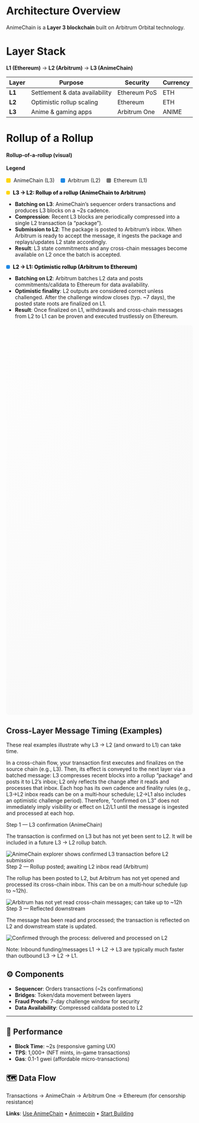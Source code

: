 # Architecture Overview

AnimeChain is a **Layer 3 blockchain** built on Arbitrum Orbital technology.

# Layer Stack

**L1 (Ethereum)** → **L2 (Arbitrum)** → **L3 (AnimeChain)**

| Layer | Purpose | Security | Currency |
|-------|---------|----------|----------|
| **L1** | Settlement & data availability | Ethereum PoS | ETH |
| **L2** | Optimistic rollup scaling | Ethereum | ETH |
| **L3** | Anime & gaming apps | Arbitrum One | ANIME |

# Rollup of a Rollup

#### Rollup-of-a-rollup (visual)

<div style="margin: .5rem 0 1rem 0; font-weight: 700;">Legend</div>
<div style="display:flex; gap:1rem; align-items:center; margin-bottom: .75rem;">
  <span style="display:inline-flex; align-items:center; gap:.5rem;">
    <span style="display:inline-block; width:12px; height:12px; border-radius:3px; background: rgba(255,214,10,1);"></span>
    <span>AnimeChain (L3)</span>
  </span>
  <span style="display:inline-flex; align-items:center; gap:.5rem;">
    <span style="display:inline-block; width:12px; height:12px; border-radius:3px; background: rgba(30,136,229,1);"></span>
    <span>Arbitrum (L2)</span>
  </span>
  <span style="display:inline-flex; align-items:center; gap:.5rem;">
    <span style="display:inline-block; width:12px; height:12px; border-radius:3px; background: rgba(120,120,120,1);"></span>
    <span>Ethereum (L1)</span>
  </span>
  
</div>

<div style="margin: 1rem 0 .25rem 0; font-weight: 800; display:flex; align-items:center; gap:.5rem;">
  <span style="display:inline-block; width:10px; height:10px; border-radius:3px; background: rgba(255,214,10,1);"></span>
  <span>L3 → L2: Rollup of a rollup (AnimeChain to Arbitrum)</span>
</div>

- **Batching on L3**: AnimeChain’s sequencer orders transactions and produces L3 blocks on a ~2s cadence.
- **Compression**: Recent L3 blocks are periodically compressed into a single L2 transaction (a “package”).
- **Submission to L2**: The package is posted to Arbitrum’s inbox. When Arbitrum is ready to accept the message, it ingests the package and replays/updates L2 state accordingly.
- **Result**: L3 state commitments and any cross-chain messages become available on L2 once the batch is accepted.

<div style="margin: 1rem 0 .25rem 0; font-weight: 800; display:flex; align-items:center; gap:.5rem;">
  <span style="display:inline-block; width:10px; height:10px; border-radius:3px; background: rgba(30,136,229,1);"></span>
  <span>L2 → L1: Optimistic rollup (Arbitrum to Ethereum)</span>
</div>

- **Batching on L2**: Arbitrum batches L2 data and posts commitments/calldata to Ethereum for data availability.
- **Optimistic finality**: L2 outputs are considered correct unless challenged. After the challenge window closes (typ. ~7 days), the posted state roots are finalized on L1.
- **Result**: Once finalized on L1, withdrawals and cross-chain messages from L2 to L1 can be proven and executed trustlessly on Ethereum.

<div class="rollup-canvas-wrap" style="margin: 1rem 0;">
  <canvas id="chainCanvas" width="1000" height="1050" aria-label="Chains visualization" style="max-width:100%; width:100%; height:1050px; display:block; border-radius:8px; background: radial-gradient(ellipse at top left, rgba(255,255,255,0.06), rgba(0,0,0,0.02));"></canvas>
</div>

## Cross-Layer Message Timing (Examples)

These real examples illustrate why L3 → L2 (and onward to L1) can take time.

In a cross-chain flow, your transaction first executes and finalizes on the source chain (e.g., L3). Then, its effect is conveyed to the next layer via a batched message: L3 compresses recent blocks into a rollup “package” and posts it to L2’s inbox; L2 only reflects the change after it reads and processes that inbox. Each hop has its own cadence and finality rules (e.g., L3→L2 inbox reads can be on a multi‑hour schedule; L2→L1 also includes an optimistic challenge period). Therefore, “confirmed on L3” does not immediately imply visibility or effect on L2/L1 until the message is ingested and processed at each hop.

<div class="step-cards">
  <div class="step-card step-l3">
    <div class="step-header"><span class="step-dot"></span><span>Step 1 — L3 confirmation (AnimeChain)</span></div>
    <p>The transaction is confirmed on L3 but has not yet been sent to L2. It will be included in a future L3 → L2 rollup batch.</p>
    <img alt="AnimeChain explorer shows confirmed L3 transaction before L2 submission" src="/assets/images/txnWaitForRollup.png" />
  </div>
  <div class="step-card step-l2">
    <div class="step-header"><span class="step-dot"></span><span>Step 2 — Rollup posted; awaiting L2 inbox read (Arbitrum)</span></div>
    <p>The rollup has been posted to L2, but Arbitrum has not yet opened and processed its cross-chain inbox. This can be on a multi‑hour schedule (up to ~12h).</p>
    <img alt="Arbitrum has not yet read cross-chain messages; can take up to ~12h" src="/assets/images/txnWaitForRollup2.png" />
  </div>
  <div class="step-card step-final">
    <div class="step-header"><span class="step-dot"></span><span>Step 3 — Reflected downstream</span></div>
    <p>The message has been read and processed; the transaction is reflected on L2 and downstream state is updated.</p>
    <img alt="Confirmed through the process: delivered and processed on L2" src="/assets/images/txnWaitForRollup3.png" />
  </div>
</div>

Note: Inbound funding/messages L1 → L2 → L3 are typically much faster than outbound L3 → L2 → L1.

<script>
(function(){
  const canvas = document.getElementById('chainCanvas');
  if(!canvas) return;
  const ctx = canvas.getContext('2d');
  let cssW = canvas.clientWidth, cssH = canvas.clientHeight, dpr = window.devicePixelRatio || 1;
  function resize(){ cssW = canvas.clientWidth; cssH = canvas.clientHeight; dpr = window.devicePixelRatio||1; canvas.width = Math.floor(cssW*dpr); canvas.height = Math.floor(cssH*dpr); ctx.setTransform(dpr,0,0,dpr,0,0); }
  resize();
  window.addEventListener('resize', resize);

  function loadImg(src){ const img=new Image(); let ok=false; img.onload=()=>ok=true; img.src=src; return {img,isLoaded:()=>ok}; }
  const logos = {
    l3: loadImg('/assets/images/animecoin.webp'),
    l2: loadImg('/assets/images/arbitrum.webp'),
    l1: loadImg('/assets/images/eth.webp')
  };

  function layout(){
    const width = cssW, height = cssH; const third = height/3;
    return {
      width, height, third,
      l3: { y0: 0, y1: third, cy: third*0.5 },
      l2: { y0: third, y1: third*2, cy: third*1.5 },
      l1: { y0: third*2, y1: height, cy: third*2.5 }
    };
  }

  // Per-lane horizontal shift settings
  // Options: 'left' (-100px), 'none' (0px), 'right' (+100px)
  const LANE_SHIFT = { l3: 'none', l2: 'left', l1: 'right' };
  const SHIFT_PX = { left: -75, none: 0, right: 75 };
  function laneOffsetPx(layer){ return SHIFT_PX[LANE_SHIFT[layer]] || 0; }

  // Header styling and metrics
  const HEADER_ICON = 32;
  const HEADER_FONT_SIZE = 20;
  const HEADER_PAD_X = 12;
  const HEADER_PAD_Y = 10;
  const HEADER_GAP = 10;
  const HEADER_BOX_HEIGHT = HEADER_ICON + HEADER_PAD_Y * 1.5; // approximate box height used for vertical offset

  function drawHeader(cx, y, label, logo, bg){
    const icon=HEADER_ICON, gap=HEADER_GAP, padX=HEADER_PAD_X, padY=HEADER_PAD_Y; ctx.save();
    ctx.font=`bold ${HEADER_FONT_SIZE}px ui-sans-serif, system-ui, -apple-system, Segoe UI, Roboto, Helvetica, Arial`;
    const tw=ctx.measureText(label).width; const w=icon+gap+tw+padX*2; const x=cx-w/2; const h=icon+padY*1.5; const r=12; const yTop=y - icon + 8 - padY/2;
    ctx.fillStyle=bg; ctx.beginPath(); ctx.moveTo(x+r,yTop); ctx.lineTo(x+w-r,yTop); ctx.quadraticCurveTo(x+w,yTop,x+w,yTop+r); ctx.lineTo(x+w,yTop+h-r); ctx.quadraticCurveTo(x+w,yTop+h,x+w-r,yTop+h); ctx.lineTo(x+r,yTop+h); ctx.quadraticCurveTo(x,yTop+h,x,yTop+h-r); ctx.lineTo(x,yTop+r); ctx.quadraticCurveTo(x,yTop,x+r,yTop); ctx.closePath(); ctx.fill();
    if(logo && logo.isLoaded()) ctx.drawImage(logo.img, x+padX, y-icon+12, icon, icon); else { ctx.fillStyle='rgba(0,0,0,0.35)'; ctx.beginPath(); ctx.arc(x+padX+icon/2,y-icon/2+12,icon/2,0,Math.PI*2); ctx.fill(); }
    ctx.fillStyle='#111'; ctx.textBaseline='alphabetic'; ctx.fillText(label, x+padX+icon+gap, y+6); ctx.restore();
  }

  function drawBackgrounds(){ const L=layout(); ctx.save();
    ctx.fillStyle='rgba(255,214,10,0.12)'; ctx.fillRect(0,L.l3.y0,L.width,L.l3.y1-L.l3.y0);
    ctx.fillStyle='rgba(78,205,196,0.12)'; ctx.fillRect(0,L.l2.y0,L.width,L.l2.y1-L.l2.y0);
    ctx.fillStyle='rgba(69,183,209,0.12)'; ctx.fillRect(0,L.l1.y0,L.width,L.l1.y1-L.l1.y0);
    ctx.restore();
    const titleX = L.width * 0.25;
    drawHeader(titleX, L.l3.y0 + 18 + HEADER_BOX_HEIGHT, 'AnimeChain (L3)', logos.l3, 'rgba(255,247,200,0.96)');
    drawHeader(titleX, L.l2.y0 + 18 + HEADER_BOX_HEIGHT, 'Arbitrum (L2)', logos.l2, 'rgba(224,255,250,0.96)');
    drawHeader(titleX, L.l1.y0 + 18 + HEADER_BOX_HEIGHT, 'Ethereum (L1)', logos.l1, 'rgba(224,243,255,0.96)');
  }

  function drawRoundedRect(x,y,w,h,r){ const rr=Math.min(r,w*0.5,h*0.5); ctx.beginPath(); ctx.moveTo(x+rr,y); ctx.lineTo(x+w-rr,y); ctx.quadraticCurveTo(x+w,y,x+w,y+rr); ctx.lineTo(x+w,y+h-rr); ctx.quadraticCurveTo(x+w,y+h,x+w-rr,y+h); ctx.lineTo(x+rr,y+h); ctx.quadraticCurveTo(x,y+h,x,y+h-rr); ctx.lineTo(x,y+rr); ctx.quadraticCurveTo(x,y,x+rr,y); ctx.closePath(); }

  function drawProjectedCube2D(cx, cy, size, faceFillColor = 'rgba(255,214,10,1)'){
    const s = size * (2/3);
    const half = s/2; const off = s/4;
    const fx0 = cx - half, fy0 = cy - half, fx1 = cx + half, fy1 = cy + half; // front square (on top)
    const bx0 = fx0 - off, by0 = fy0 - off, bx1 = fx1 - off, by1 = fy1 - off; // back square
    ctx.save();
    ctx.lineWidth = 1.6;
    // back square (opaque) – fill, then stroke edges individually
    ctx.fillStyle = faceFillColor;
    ctx.beginPath(); ctx.rect(bx0, by0, bx1 - bx0, by1 - by0); ctx.fill();
    // top edge (black)
    ctx.strokeStyle = '#111';
    ctx.beginPath(); ctx.moveTo(bx0, by0); ctx.lineTo(bx1, by0); ctx.stroke();
    // left edge (black)
    ctx.beginPath(); ctx.moveTo(bx0, by0); ctx.lineTo(bx0, by1); ctx.stroke();
    // bottom edge (black)
    ctx.beginPath(); ctx.moveTo(bx0, by1); ctx.lineTo(bx1, by1); ctx.stroke();
    // right edge (yellow to hide)
    ctx.strokeStyle = faceFillColor;
    ctx.beginPath(); ctx.moveTo(bx1, by0); ctx.lineTo(bx1, by1); ctx.stroke();
    // side faces (parallelograms) fully filled
    ctx.fillStyle = faceFillColor; ctx.strokeStyle = '#111';
    // top face between back top edge and front top edge
    ctx.beginPath();
    ctx.moveTo(bx0, by0); ctx.lineTo(bx1, by0); ctx.lineTo(fx1, fy0); ctx.lineTo(fx0, fy0); ctx.closePath();
    ctx.fill(); ctx.stroke();
    // right face
    ctx.beginPath();
    ctx.moveTo(bx1, by0); ctx.lineTo(bx1, by1); ctx.lineTo(fx1, fy1); ctx.lineTo(fx1, fy0); ctx.closePath();
    ctx.fill(); ctx.stroke();
    // bottom face
    ctx.beginPath();
    ctx.moveTo(bx0, by1); ctx.lineTo(bx1, by1); ctx.lineTo(fx1, fy1); ctx.lineTo(fx0, fy1); ctx.closePath();
    ctx.fill(); ctx.stroke();
    // left face
    ctx.beginPath();
    ctx.moveTo(bx0, by0); ctx.lineTo(bx0, by1); ctx.lineTo(fx0, fy1); ctx.lineTo(fx0, fy0); ctx.closePath();
    ctx.fill(); ctx.stroke();
    // front square (opaque, on top)
    ctx.fillStyle = faceFillColor;
    ctx.beginPath(); ctx.rect(fx0, fy0, fx1 - fx0, fy1 - fy0); ctx.fill(); ctx.stroke();
    ctx.restore();
  }

  // Lane colors
  const COLOR_L3 = 'rgba(255,214,10,1)';
  const COLOR_L2 = 'rgba(30,136,229,1)';
  const COLOR_L1 = 'rgba(120,120,120,1)';
  const TX_FILL_L3 = 'rgba(255,214,10,0.18)';
  const TX_FILL_L2 = 'rgba(30,136,229,0.18)';
  const TX_FILL_L1 = 'rgba(120,120,120,0.18)';
  // Distinct color for rollup egress/reinsertion to visually link them across lanes
  const ROLLUP_TX_FILL = 'rgba(255,140,0,0.4)';
  const LABEL_HOLD_MS = Math.floor(700 * 2.5); // 2.5x longer than highlight duration before fading
  const LABEL_FADE_MS = 600;
  const activeLabels = [];
  const pendingRollupToL2 = [];

  const txs=[]; let nextSpawn = performance.now();
  const txsL1=[]; let nextSpawnL1 = performance.now();
  const txsL2=[]; let nextSpawnL2 = performance.now();
  function randSpawn(){ return 200 + Math.random()*1600; }
  // Mining controller to synchronize pauses and block movement
  const miningCtrl = { state:'idle', inputActive:false, pauseStart:0, stackMoveStart:0, stackDelta:0 };
  const miningCtrl1 = { state:'idle', inputActive:false, pauseStart:0, stackMoveStart:0, stackDelta:0 };
  const miningCtrl2 = { state:'idle', inputActive:false, pauseStart:0, stackMoveStart:0, stackDelta:0 };

  // Cube move animation state
  const cubeMoveDuration = 900; // ms
  const cubeFadeDuration = 700; // ms
  // Per-lane move durations: L3 faster (3x), L1 slower (2x)
  const cubeMoveDurationL3 = Math.max(100, Math.floor(cubeMoveDuration / 3));
  const cubeMoveDurationL2 = cubeMoveDuration;
  const cubeMoveDurationL1 = cubeMoveDuration * 2;
  const cubeAnim = { active: false, start: 0, fadeStart: 0, recorded:false };
  const cubeAnim1 = { active: false, start: 0, fadeStart: 0, recorded:false };
  const cubeAnim2 = { active: false, start: 0, fadeStart: 0, recorded:false };
  let movedCubes = []; // persisted moved cubes {cx, cy, s, moves}
  let movedCubes1 = [];
  let movedCubes2 = [];
  let cyclesCount = 0;
  let cyclesCount2 = 0;
  // L3 rollup of two blocks into an egress transaction
  const rollupL3 = { active:false, phase:'idle', start:0, morphStart:0, emitted:false, bounds:null, target:null };
  const egressTxsL3 = []; // { x, y, size, v, endX, last }
  // L2 rollup visuals
  const rollupL2 = { active:false, phase:'idle', start:0, morphStart:0, emitted:false, bounds:null, target:null };
  const egressTxsL2 = [];
  const highlightDuration = 700; // ms
  const morphDuration = 500; // ms
  function triggerCubeMove(){ if(!cubeAnim.active && cubeAnim.fadeStart===0){ cubeAnim.active = true; cubeAnim.start = performance.now(); cubeAnim.fadeStart = 0; } }
  function triggerCubeMoveL1(){ if(!cubeAnim1.active && cubeAnim1.fadeStart===0){ cubeAnim1.active = true; cubeAnim1.start = performance.now(); cubeAnim1.fadeStart = 0; } }
  function triggerCubeMoveL2(){ if(!cubeAnim2.active && cubeAnim2.fadeStart===0){ cubeAnim2.active = true; cubeAnim2.start = performance.now(); cubeAnim2.fadeStart = 0; } }
  // Expose for manual triggering of a full mining cycle
  window.triggerMiningCycle = function(){
    if(miningCtrl.state==='idle'){
      miningCtrl.inputActive = true; // pause inflow
      miningCtrl.pauseStart = performance.now();
      miningCtrl.state = 'pausing';
      // apply stop-at-wait to in-flight txs
      for(let k=0;k<txs.length;k++){
        const txx = txs[k];
        txx.stopAtWait = txx.x < txx.waitX;
      }
    }
  };
  window.triggerMiningCycleL1 = function(){
    if(miningCtrl1.state==='idle'){
      miningCtrl1.inputActive = true;
      miningCtrl1.pauseStart = performance.now();
      miningCtrl1.state = 'pausing';
      for(let k=0;k<txsL1.length;k++){
        const txx = txsL1[k];
        txx.stopAtWait = txx.x < txx.waitX;
      }
    }
  };
  window.triggerMiningCycleL2 = function(){
    if(miningCtrl2.state==='idle'){
      miningCtrl2.inputActive = true;
      miningCtrl2.pauseStart = performance.now();
      miningCtrl2.state = 'pausing';
      for(let k=0;k<txsL2.length;k++){
        const txx = txsL2[k];
        txx.stopAtWait = txx.x < txx.waitX;
      }
    }
  };
  // auto trigger every few seconds (3.5–6s)
  let nextAutoMine = performance.now() + (3500 + Math.random()*2500);
  let nextAutoMineL1 = performance.now() + (3500 + Math.random()*2500);
  let nextAutoMineL2 = performance.now() + (3500 + Math.random()*2500);
  function spawnTxn(){
    const L=layout();
    const size=Math.max(16, Math.min(24, L.width*0.02));
    const yShift = L.third * 0.2;
    const centerY=L.l3.cy + yShift; const offset=(Math.random()*2-1)*8;
    const offsetX = laneOffsetPx('l3');
    const startX=-size-20 + offsetX; const xShift = L.width * 0.25; const baseEndX=L.width-24 - xShift + offsetX;
    const rawTotal = baseEndX - startX;
    const finalDist = rawTotal * 0.90; // end 10% earlier than before
    const endX = startX + finalDist;
    const duration=2200+Math.random()*1600; const v = finalDist / duration; // px per ms
    const waitX = startX + finalDist*0.85;
    const nowTs = performance.now();
    txs.push({ size, y:centerY+offset, startX, endX, x:startX, v, waitX, stopAtWait: miningCtrl.inputActive, paused:false, last: nowTs });
  }

  function spawnTxnL1(){
    const L=layout();
    const size=Math.max(16, Math.min(24, L.width*0.02));
    const yShift = L.third * 0.2;
    const centerY=L.l1.cy + yShift; const offset=(Math.random()*2-1)*8;
    const offsetX = laneOffsetPx('l1');
    const startX=-size-20 + offsetX; const xShift = L.width * 0.25; const baseEndX=L.width-24 - xShift + offsetX;
    const rawTotal = baseEndX - startX;
    const finalDist = rawTotal * 0.90;
    const endX = startX + finalDist;
    const duration=2200+Math.random()*1600; const v = finalDist / duration;
    const waitX = startX + finalDist*0.85;
    const nowTs = performance.now();
    txsL1.push({ size, y:centerY+offset, startX, endX, x:startX, v, waitX, stopAtWait: miningCtrl1.inputActive, paused:false, last: nowTs });
  }

  function spawnTxnL2(){
    const L=layout();
    const size=Math.max(16, Math.min(24, L.width*0.02));
    const yShift = L.third * 0.2;
    const centerY=L.l2.cy + yShift; const offset=(Math.random()*2-1)*8;
    const offsetX = laneOffsetPx('l2');
    const startX=-size-20 + offsetX; const xShift = L.width * 0.25; const baseEndX=L.width-24 - xShift + offsetX;
    const rawTotal = baseEndX - startX;
    const finalDist = rawTotal * 0.90;
    const endX = startX + finalDist;
    const duration=2200+Math.random()*1600; const v = finalDist / duration;
    const waitX = startX + finalDist*0.85;
    const nowTs = performance.now();
    txsL2.push({ size, y:centerY+offset, startX, endX, x:startX, v, waitX, stopAtWait: miningCtrl2.inputActive, paused:false, last: nowTs });
  }

  function drawTxnColored(tx, fill){ ctx.save(); ctx.fillStyle=fill; ctx.strokeStyle='#111'; ctx.lineWidth=1.2; drawRoundedRect(tx.x-tx.size/2, tx.y-tx.size/2, tx.size, tx.size, 5); ctx.fill(); ctx.stroke(); ctx.restore(); }

  function frame(now){ const L=layout(); ctx.clearRect(0,0,L.width,L.height); drawBackgrounds();
    // subtle grid
    ctx.save(); ctx.strokeStyle='rgba(0,0,0,0.04)'; ctx.lineWidth=1; const grid=20; for(let x=0;x<L.width;x+=grid){ ctx.beginPath(); ctx.moveTo(x,0); ctx.lineTo(x,L.height); ctx.stroke(); } for(let y=0;y<L.height;y+=grid){ ctx.beginPath(); ctx.moveTo(0,y); ctx.lineTo(L.width,y); ctx.stroke(); } ctx.restore();
    // spawning
    if(now>=nextSpawn){ spawnTxn(); nextSpawn = now + randSpawn(); }
    if(now>=nextSpawnL2){ spawnTxnL2(); nextSpawnL2 = now + randSpawn(); }
    if(now>=nextSpawnL1){ spawnTxnL1(); nextSpawnL1 = now + randSpawn(); }
    // auto mining trigger
    if(now>=nextAutoMine){ window.triggerMiningCycle(); nextAutoMine = now + (3500 + Math.random()*2500); }
    if(now>=nextAutoMineL2){ window.triggerMiningCycleL2(); nextAutoMineL2 = now + (3500 + Math.random()*2500); }
    if(now>=nextAutoMineL1){ window.triggerMiningCycleL1(); nextAutoMineL1 = now + (3500 + Math.random()*2500); }
    // Single line per frame: animate with cubes; from top to current cube center
    ctx.save(); ctx.strokeStyle = '#111'; ctx.lineWidth = 2;
    {
      const Ltmp = layout();
      const baseS = Math.min(Ltmp.third * 0.5, 100);
      const sNow = baseS * 0.7;
      const xShift = Ltmp.width * 0.25; const cxNow = Ltmp.width - 24 - sNow/2 - xShift + laneOffsetPx('l3');
      const yShift = Ltmp.third * 0.2;
      const baseCYNow = Ltmp.l3.cy + yShift;
      let cyNow = baseCYNow;
      if(cubeAnim.active){
        const t = Math.min(1, (now - cubeAnim.start) / cubeMoveDurationL3);
        const p = t < 0.5 ? 2*t*t : 1 - Math.pow(-2*t + 2, 2)/2;
        const targetCYNow = baseCYNow - 1.2 * sNow;
        cyNow = baseCYNow + (targetCYNow - baseCYNow) * p;
      }
      ctx.beginPath(); ctx.moveTo(cxNow, Ltmp.l3.y0); ctx.lineTo(cxNow, cyNow); ctx.stroke();
    }
    ctx.restore();
    // L2: Single line per frame from top to current cube center in L2 lane
    ctx.save(); ctx.strokeStyle = '#111'; ctx.lineWidth = 2;
    {
      const Ltmp = layout();
      const baseS = Math.min(Ltmp.third * 0.5, 100);
      const sNow = baseS * 0.7;
      const xShift = Ltmp.width * 0.25; const cxNow = Ltmp.width - 24 - sNow/2 - xShift + laneOffsetPx('l2');
      const yShift = Ltmp.third * 0.2;
      const baseCYNow = Ltmp.l2.cy + yShift;
      let cyNow = baseCYNow;
      if(cubeAnim2.active){
        const t = Math.min(1, (now - cubeAnim2.start) / cubeMoveDurationL2);
        const p = t < 0.5 ? 2*t*t : 1 - Math.pow(-2*t + 2, 2)/2;
        const targetCYNow = baseCYNow - 1.2 * sNow;
        cyNow = baseCYNow + (targetCYNow - baseCYNow) * p;
      }
      ctx.beginPath(); ctx.moveTo(cxNow, Ltmp.l2.y0); ctx.lineTo(cxNow, cyNow); ctx.stroke();
    }
    ctx.restore();
    // L1: Single line per frame from top to current cube center in L1 lane
    ctx.save(); ctx.strokeStyle = '#111'; ctx.lineWidth = 2;
    {
      const Ltmp = layout();
      const baseS = Math.min(Ltmp.third * 0.5, 100);
      const sNow = baseS * 0.7;
      const xShift = Ltmp.width * 0.25; const cxNow = Ltmp.width - 24 - sNow/2 - xShift + laneOffsetPx('l1');
      const yShift = Ltmp.third * 0.2;
      const baseCYNow = Ltmp.l1.cy + yShift;
      let cyNow = baseCYNow;
      if(cubeAnim1.active){
        const t = Math.min(1, (now - cubeAnim1.start) / cubeMoveDurationL1);
        const p = t < 0.5 ? 2*t*t : 1 - Math.pow(-2*t + 2, 2)/2;
        const targetCYNow = baseCYNow - 1.2 * sNow;
        cyNow = baseCYNow + (targetCYNow - baseCYNow) * p;
      }
      ctx.beginPath(); ctx.moveTo(cxNow, Ltmp.l1.y0); ctx.lineTo(cxNow, cyNow); ctx.stroke();
    }
    ctx.restore();
    // draw previously moved cubes (persist for up to 4 cycles)
    for(let i=0;i<movedCubes.length;i++){
      const mc = movedCubes[i];
      let drawY = mc.cy;
      if(cubeAnim.active && miningCtrl.state==='moving' && mc.animFromY !== undefined){
        const t = Math.min(1, (now - miningCtrl.stackMoveStart) / cubeMoveDurationL3);
        const p = t < 0.5 ? 2*t*t : 1 - Math.pow(-2*t + 2, 2)/2;
        drawY = mc.animFromY + (mc.animToY - mc.animFromY) * p;
      }
      drawProjectedCube2D(mc.cx, drawY, mc.s, COLOR_L3);
    }
    // L2 moved cubes
    for(let i=0;i<movedCubes2.length;i++){
      const mc = movedCubes2[i];
      let drawY = mc.cy;
      if(cubeAnim2.active && miningCtrl2.state==='moving' && mc.animFromY !== undefined){
        const t = Math.min(1, (now - miningCtrl2.stackMoveStart) / cubeMoveDurationL2);
        const p = t < 0.5 ? 2*t*t : 1 - Math.pow(-2*t + 2, 2)/2;
        drawY = mc.animFromY + (mc.animToY - mc.animFromY) * p;
      }
      drawProjectedCube2D(mc.cx, drawY, mc.s, COLOR_L2);
    }
    // L1 moved cubes
    for(let i=0;i<movedCubes1.length;i++){
      const mc = movedCubes1[i];
      let drawY = mc.cy;
      if(cubeAnim1.active && miningCtrl1.state==='moving' && mc.animFromY !== undefined){
        const t = Math.min(1, (now - miningCtrl1.stackMoveStart) / cubeMoveDurationL1);
        const p = t < 0.5 ? 2*t*t : 1 - Math.pow(-2*t + 2, 2)/2;
        drawY = mc.animFromY + (mc.animToY - mc.animFromY) * p;
      }
      drawProjectedCube2D(mc.cx, drawY, mc.s, COLOR_L1);
    }
    // draw cube at far right end of L3 lane with vertical move + connector + fade-in replacement
    const Lnow = layout();
    const baseS = Math.min(Lnow.third * 0.5, 100);
    const s = baseS * 0.7; // scale blocks by 70%
    const xShift = Lnow.width * 0.25; const cx = Lnow.width - 24 - s/2 - xShift + laneOffsetPx('l3');
    const yShift = Lnow.third * 0.2;
    const baseCY = Lnow.l3.cy + yShift;
    const targetCY = baseCY - 1.2 * s;
    let drawCY = baseCY;
    if(cubeAnim.active){
      const t = Math.min(1, (now - cubeAnim.start) / cubeMoveDurationL3);
      const p = t < 0.5 ? 2*t*t : 1 - Math.pow(-2*t + 2, 2)/2;
      drawCY = baseCY + (targetCY - baseCY) * p;
      drawProjectedCube2D(cx, drawCY, s, COLOR_L3);
      if(t >= 1){
        if(!cubeAnim.recorded){
          // finalize moved cubes animation: set new cy and increment moves
          for(let i=0;i<movedCubes.length;i++){
            if(movedCubes[i].animToY !== undefined){ movedCubes[i].cy = movedCubes[i].animToY; }
            movedCubes[i].moves = (movedCubes[i].moves||0) + 1;
            delete movedCubes[i].animFromY; delete movedCubes[i].animToY;
          }
          // drop cubes that have moved up 2 times
          movedCubes = movedCubes.filter(c => (c.moves||0) < 2);
          // record new moved cube at target
          movedCubes.push({ cx, cy: targetCY, s, moves: 0 });
          cubeAnim.recorded = true; cyclesCount += 1;
          // every 2 block loops: highlight last two cubes and emit egress txn to the right
          if(cyclesCount % 2 === 0 && movedCubes.length >= 2){
            const a = movedCubes[movedCubes.length-1];
            const b = movedCubes[movedCubes.length-2];
            const pad = Math.max(a.s, b.s) * 0.15;
            const minX = Math.min(a.cx - a.s*0.6, b.cx - b.s*0.6) - pad;
            const maxX = Math.max(a.cx + a.s*0.6, b.cx + b.s*0.6) + pad;
            const minY = Math.min(a.cy - a.s*0.6, b.cy - b.s*0.6) - pad;
            const maxY = Math.max(a.cy + a.s*0.6, b.cy + b.s*0.6) + pad;
            rollupL3.active = true; rollupL3.phase = 'highlight'; rollupL3.start = now; rollupL3.morphStart = 0; rollupL3.emitted = false; rollupL3.bounds = { minX, maxX, minY, maxY }; rollupL3.target = null;
          }
        }
        if(cubeAnim.fadeStart === 0) cubeAnim.fadeStart = now;
        // allow resume after full animation completes
        if(miningCtrl.state==='moving'){ miningCtrl.state='fading'; }
      }
    } else {
      drawProjectedCube2D(cx, baseCY, s, COLOR_L3);
    }
    // L3: highlight then morph into txn square and continue off-page
    if(rollupL3.active && rollupL3.bounds){
      const Ltmp = layout();
      const b = rollupL3.bounds;
      if(rollupL3.phase === 'highlight'){
        const elapsed = now - rollupL3.start;
        ctx.save();
        ctx.globalAlpha = Math.max(0, 1 - (elapsed / highlightDuration) * 0.2);
        ctx.fillStyle = 'rgba(255,214,10,0.18)';
        ctx.strokeStyle = 'rgba(17,17,17,0.6)';
        ctx.lineWidth = 2;
        const bw = (b.maxX - b.minX);
        const bh = (b.maxY - b.minY);
        const bhAdj = bh * 0.9; // reduce bottom by ~10%
        drawRoundedRect(b.minX, b.minY, bw, bhAdj, 10);
        ctx.fill(); ctx.stroke();
        ctx.restore();
        if(elapsed >= highlightDuration){
          const bw2 = (b.maxX - b.minX);
          const bh2 = (b.maxY - b.minY);
          const bhAdj2 = bh2 * 0.9;
          const yCenter = b.minY + bhAdj2 / 2;
          const startX = b.maxX + 10;
          const targetSize = Math.min(Ltmp.third * 0.16, 22);
          const targetRect = { x: startX - targetSize/2, y: yCenter - targetSize/2, w: targetSize, h: targetSize };
          rollupL3.phase = 'morph'; rollupL3.morphStart = now; rollupL3.target = targetRect;
        }
      } else if(rollupL3.phase === 'morph' && rollupL3.target){
        const t = Math.min(1, (now - rollupL3.morphStart) / morphDuration);
        const sx = b.minX, sy = b.minY, sw = (b.maxX - b.minX), sh = (b.maxY - b.minY) * 0.9; // start from adjusted highlight height
        const tx = rollupL3.target.x, ty = rollupL3.target.y, tw = rollupL3.target.w, th = rollupL3.target.h;
        const ix = sx + (tx - sx)*t;
        const iy = sy + (ty - sy)*t;
        const iw = sw + (tw - sw)*t;
        const ih = sh + (th - sh)*t;
        ctx.save();
        // blend color from yellow to blue across morph
        const alpha = 0.18;
        const mix = t;
        const r = Math.round((255*(1-mix) + 30*mix));
        const g = Math.round((214*(1-mix) + 136*mix));
        const bcol = Math.round((10*(1-mix) + 229*mix));
        ctx.fillStyle = `rgba(${r},${g},${bcol},${alpha})`;
        ctx.strokeStyle = 'rgba(17,17,17,0.7)';
        ctx.lineWidth = 2;
        drawRoundedRect(ix, iy, iw, ih, 10 * (1 - t) + 5 * t);
        ctx.fill(); ctx.stroke();
        // Draw label to the right of the rectangle, above the txn square being created (target)
        // queue label to display with extended hold and fade
        activeLabels.push({ text: 'Rollup Transaction', x: tx + tw - 31, y: ty - 6, start: now, holdMs: LABEL_HOLD_MS, fadeMs: LABEL_FADE_MS });
        ctx.restore();
        if(t >= 1 && !rollupL3.emitted){
          const startXCenter = tx + tw/2;
          const yCenter = ty + th/2;
          const endX = Ltmp.width + 50;
          const duration = 1500;
          const v = (endX - startXCenter) / duration;
          const size = tw; // same as target
          // Track this rollup egress with a special color and id so L2 can mirror it after exit
          const rollId = now; // simple unique id per emission
          egressTxsL3.push({ x:startXCenter, y:yCenter, size, v, endX, last: now, fill: ROLLUP_TX_FILL, rollId });
          rollupL3.emitted = true; rollupL3.active = false; rollupL3.bounds = null; rollupL3.target = null; rollupL3.phase = 'idle';
        }
      }
    }
    if(cubeAnim.fadeStart > 0){
      const ft = Math.min(1, (now - cubeAnim.fadeStart) / cubeFadeDuration);
      ctx.save(); ctx.globalAlpha = ft; drawProjectedCube2D(cx, baseCY, s, COLOR_L3); ctx.restore();
      if(ft >= 1){
        cubeAnim.active = false;
        cubeAnim.recorded = false;
        cubeAnim.fadeStart = 0;
        // resume tx flow
        if(miningCtrl.state==='fading'){
          miningCtrl.inputActive=false; miningCtrl.state='idle';
          // immediately resume all txs
          for(let k=0;k<txs.length;k++){
            txs[k].paused=false; txs[k].stopAtWait=false; txs[k].last = now;
          }
        }
      }
    }
    // L1 active cube
    // L2 active cube
    {
      const Lnow2 = layout();
      const baseS2 = Math.min(Lnow2.third * 0.5, 100);
      const s2 = baseS2 * 0.7;
      const xShift2 = Lnow2.width * 0.25; const cx2 = Lnow2.width - 24 - s2/2 - xShift2 + laneOffsetPx('l2');
      const yShift2 = Lnow2.third * 0.2;
      const baseCY2 = Lnow2.l2.cy + yShift2;
      const targetCY2 = baseCY2 - 1.2 * s2;
      let drawCY2 = baseCY2;
      if(cubeAnim2.active){
        const t = Math.min(1, (now - cubeAnim2.start) / cubeMoveDurationL2);
        const p = t < 0.5 ? 2*t*t : 1 - Math.pow(-2*t + 2, 2)/2;
        drawCY2 = baseCY2 + (targetCY2 - baseCY2) * p;
        drawProjectedCube2D(cx2, drawCY2, s2, COLOR_L2);
        if(t >= 1){
          if(!cubeAnim2.recorded){
            for(let i=0;i<movedCubes2.length;i++){
              if(movedCubes2[i].animToY !== undefined){ movedCubes2[i].cy = movedCubes2[i].animToY; }
              movedCubes2[i].moves = (movedCubes2[i].moves||0) + 1;
              delete movedCubes2[i].animFromY; delete movedCubes2[i].animToY;
            }
            movedCubes2 = movedCubes2.filter(c => (c.moves||0) < 2);
            movedCubes2.push({ cx: cx2, cy: targetCY2, s: s2, moves: 0 });
            cubeAnim2.recorded = true; cyclesCount2 += 1;
            // every 2 block loops on L2: highlight last two cubes and emit egress txn to the right
            if(cyclesCount2 % 2 === 0 && movedCubes2.length >= 2){
              const a2 = movedCubes2[movedCubes2.length-1];
              const b2 = movedCubes2[movedCubes2.length-2];
              const pad2 = Math.max(a2.s, b2.s) * 0.15;
              const minX2 = Math.min(a2.cx - a2.s*0.6, b2.cx - b2.s*0.6) - pad2;
              const maxX2 = Math.max(a2.cx + a2.s*0.6, b2.cx + b2.s*0.6) + pad2;
              const minY2 = Math.min(a2.cy - a2.s*0.6, b2.cy - b2.s*0.6) - pad2;
              const maxY2 = Math.max(a2.cy + a2.s*0.6, b2.cy + b2.s*0.6) + pad2;
              rollupL2.active = true; rollupL2.phase = 'highlight'; rollupL2.start = now; rollupL2.morphStart = 0; rollupL2.emitted = false; rollupL2.bounds = { minX: minX2, maxX: maxX2, minY: minY2, maxY: maxY2 }; rollupL2.target = null;
            }
          }
          if(cubeAnim2.fadeStart === 0) cubeAnim2.fadeStart = now;
          if(miningCtrl2.state==='moving'){ miningCtrl2.state='fading'; }
        }
      } else {
        drawProjectedCube2D(cx2, baseCY2, s2, COLOR_L2);
      }
      if(cubeAnim2.fadeStart > 0){
        const ft = Math.min(1, (now - cubeAnim2.fadeStart) / cubeFadeDuration);
        ctx.save(); ctx.globalAlpha = ft; drawProjectedCube2D(cx2, baseCY2, s2, COLOR_L2); ctx.restore();
        if(ft >= 1){
          cubeAnim2.active = false;
          cubeAnim2.recorded = false;
          cubeAnim2.fadeStart = 0;
          if(miningCtrl2.state==='fading'){
            miningCtrl2.inputActive=false; miningCtrl2.state='idle';
            for(let k=0;k<txsL2.length;k++){
              txsL2[k].paused=false; txsL2[k].stopAtWait=false; txsL2[k].last = now;
            }
          }
        }
      }
    }
    // L2: highlight then morph into txn square and continue off-page
    if(rollupL2.active && rollupL2.bounds){
      const Ltmp = layout();
      const b2 = rollupL2.bounds;
      if(rollupL2.phase === 'highlight'){
        const elapsed2 = now - rollupL2.start;
        ctx.save();
        ctx.globalAlpha = Math.max(0, 1 - (elapsed2 / highlightDuration) * 0.2);
        ctx.fillStyle = 'rgba(255,214,10,0.18)';
        ctx.strokeStyle = 'rgba(17,17,17,0.6)';
        ctx.lineWidth = 2;
        const bw2 = (b2.maxX - b2.minX);
        const bh2 = (b2.maxY - b2.minY);
        const bhAdj2 = bh2 * 0.9; // reduce bottom by ~10%
        drawRoundedRect(b2.minX, b2.minY, bw2, bhAdj2, 10);
        ctx.fill(); ctx.stroke();
        ctx.restore();
        if(elapsed2 >= highlightDuration){
          const yCenter2 = b2.minY + bhAdj2 / 2;
          const startX2 = b2.maxX + 10;
          const targetSize2 = Math.min(Ltmp.third * 0.16, 22);
          const targetRect2 = { x: startX2 - targetSize2/2, y: yCenter2 - targetSize2/2, w: targetSize2, h: targetSize2 };
          rollupL2.phase = 'morph'; rollupL2.morphStart = now; rollupL2.target = targetRect2;
        }
      } else if(rollupL2.phase === 'morph' && rollupL2.target){
        const t2 = Math.min(1, (now - rollupL2.morphStart) / morphDuration);
        const sx2 = b2.minX, sy2 = b2.minY, sw2 = (b2.maxX - b2.minX), sh2 = (b2.maxY - b2.minY) * 0.9;
        const tx2 = rollupL2.target.x, ty2 = rollupL2.target.y, tw2 = rollupL2.target.w, th2 = rollupL2.target.h;
        const ix2 = sx2 + (tx2 - sx2)*t2;
        const iy2 = sy2 + (ty2 - sy2)*t2;
        const iw2 = sw2 + (tw2 - sw2)*t2;
        const ih2 = sh2 + (th2 - sh2)*t2;
        ctx.save();
        const alpha2 = 0.18;
        const mix2 = t2;
        const r2 = Math.round((255*(1-mix2) + 30*mix2));
        const g2 = Math.round((214*(1-mix2) + 136*mix2));
        const bcol2 = Math.round((10*(1-mix2) + 229*mix2));
        ctx.fillStyle = `rgba(${r2},${g2},${bcol2},${alpha2})`;
        ctx.strokeStyle = 'rgba(17,17,17,0.7)';
        ctx.lineWidth = 2;
        drawRoundedRect(ix2, iy2, iw2, ih2, 10 * (1 - t2) + 5 * t2);
        ctx.fill(); ctx.stroke();
        // Label for L2 rollup
        // queue label for L2 as well
        activeLabels.push({ text: 'Rollup Transaction', x: tx2 + tw2 - 15, y: ty2 - 6, start: now, holdMs: LABEL_HOLD_MS, fadeMs: LABEL_FADE_MS });
        ctx.restore();
        if(t2 >= 1 && !rollupL2.emitted){
          const startXCenter2 = tx2 + tw2/2;
          const yCenter2 = ty2 + th2/2;
          const endX2 = Ltmp.width + 50;
          const duration2 = 1500;
          const v2 = (endX2 - startXCenter2) / duration2;
          const size2 = tw2;
          egressTxsL2.push({ x:startXCenter2, y:yCenter2, size: size2, v: v2, endX: endX2, last: now });
          rollupL2.emitted = true; rollupL2.active = false; rollupL2.bounds = null; rollupL2.target = null; rollupL2.phase = 'idle';
        }
      }
    }
    // L1 active cube
    {
      const Lnow1 = layout();
      const baseS1 = Math.min(Lnow1.third * 0.5, 100);
      const s1 = baseS1 * 0.7; // scale blocks by 70%
      const xShift1 = Lnow1.width * 0.25; const cx1 = Lnow1.width - 24 - s1/2 - xShift1 + laneOffsetPx('l1');
      const yShift1 = Lnow1.third * 0.2;
      const baseCY1 = Lnow1.l1.cy + yShift1;
      const targetCY1 = baseCY1 - 1.2 * s1;
      let drawCY1 = baseCY1;
      if(cubeAnim1.active){
        const t = Math.min(1, (now - cubeAnim1.start) / cubeMoveDurationL1);
        const p = t < 0.5 ? 2*t*t : 1 - Math.pow(-2*t + 2, 2)/2;
        drawCY1 = baseCY1 + (targetCY1 - baseCY1) * p;
        drawProjectedCube2D(cx1, drawCY1, s1, COLOR_L1);
        if(t >= 1){
          if(!cubeAnim1.recorded){
            for(let i=0;i<movedCubes1.length;i++){
              if(movedCubes1[i].animToY !== undefined){ movedCubes1[i].cy = movedCubes1[i].animToY; }
              movedCubes1[i].moves = (movedCubes1[i].moves||0) + 1;
              delete movedCubes1[i].animFromY; delete movedCubes1[i].animToY;
            }
            movedCubes1 = movedCubes1.filter(c => (c.moves||0) < 2);
            movedCubes1.push({ cx: cx1, cy: targetCY1, s: s1, moves: 0 });
            cubeAnim1.recorded = true;
          }
          if(cubeAnim1.fadeStart === 0) cubeAnim1.fadeStart = now;
          if(miningCtrl1.state==='moving'){ miningCtrl1.state='fading'; }
        }
      } else {
        drawProjectedCube2D(cx1, baseCY1, s1, COLOR_L1);
      }
      if(cubeAnim1.fadeStart > 0){
        const ft = Math.min(1, (now - cubeAnim1.fadeStart) / cubeFadeDuration);
        ctx.save(); ctx.globalAlpha = ft; drawProjectedCube2D(cx1, baseCY1, s1, COLOR_L1); ctx.restore();
        if(ft >= 1){
          cubeAnim1.active = false;
          cubeAnim1.recorded = false;
          cubeAnim1.fadeStart = 0;
          if(miningCtrl1.state==='fading'){
            miningCtrl1.inputActive=false; miningCtrl1.state='idle';
            for(let k=0;k<txsL1.length;k++){
              txsL1[k].paused=false; txsL1[k].stopAtWait=false; txsL1[k].last = now;
            }
          }
        }
      }
    }
    // mining state machine: pause -> move block -> fade new -> resume
    if(miningCtrl.state==='pausing'){
      if(now - miningCtrl.pauseStart >= 400){
        // compute stack delta for this move and prime animations for existing cubes
        const Ltmp = layout();
        const baseS = Math.min(Ltmp.third * 0.5, 100);
        const sNow = baseS * 0.7;
        miningCtrl.stackDelta = -1.2 * sNow;
        miningCtrl.stackMoveStart = now;
        for(let i=0;i<movedCubes.length;i++){
          movedCubes[i].animFromY = movedCubes[i].cy;
          movedCubes[i].animToY = movedCubes[i].cy + miningCtrl.stackDelta;
        }
        triggerCubeMove();
        miningCtrl.state='moving';
      }
    }
    if(miningCtrl2.state==='pausing'){
      if(now - miningCtrl2.pauseStart >= 400){
        const Ltmp = layout();
        const baseS = Math.min(Ltmp.third * 0.5, 100);
        const sNow = baseS * 0.7;
        miningCtrl2.stackDelta = -1.2 * sNow;
        miningCtrl2.stackMoveStart = now;
        for(let i=0;i<movedCubes2.length;i++){
          movedCubes2[i].animFromY = movedCubes2[i].cy;
          movedCubes2[i].animToY = movedCubes2[i].cy + miningCtrl2.stackDelta;
        }
        triggerCubeMoveL2();
        miningCtrl2.state='moving';
      }
    }
    if(miningCtrl1.state==='pausing'){
      if(now - miningCtrl1.pauseStart >= 400){
        const Ltmp = layout();
        const baseS = Math.min(Ltmp.third * 0.5, 100);
        const sNow = baseS * 0.7;
        miningCtrl1.stackDelta = -1.2 * sNow;
        miningCtrl1.stackMoveStart = now;
        for(let i=0;i<movedCubes1.length;i++){
          movedCubes1[i].animFromY = movedCubes1[i].cy;
          movedCubes1[i].animToY = movedCubes1[i].cy + miningCtrl1.stackDelta;
        }
        triggerCubeMoveL1();
        miningCtrl1.state='moving';
      }
    }
    // update/draw
    for(let i=txs.length-1;i>=0;i--){
      const tx=txs[i];
      const dt = now - tx.last; tx.last = now;
      if(!tx.paused){
        const targetX = tx.stopAtWait ? tx.waitX : tx.endX;
        const direction = Math.sign(targetX - tx.x);
        tx.x = tx.x + direction * tx.v * dt;
        if((direction > 0 && tx.x >= targetX) || (direction < 0 && tx.x <= targetX)){
          tx.x = targetX;
          if(tx.stopAtWait && targetX === tx.waitX){ tx.paused = true; }
        }
      }
      drawTxnColored(tx, TX_FILL_L3);
      if(tx.x >= tx.endX - 0.5){ txs.splice(i,1); }
    }
    // update/draw L3 egress txns to the right
    for(let i=egressTxsL3.length-1;i>=0;i--){
      const et = egressTxsL3[i];
      const dt = now - et.last; et.last = now;
      et.x += et.v * dt;
      // draw styled txn (blue-ish)
      ctx.save();
      ctx.fillStyle= et.fill || TX_FILL_L2; ctx.strokeStyle='#111'; ctx.lineWidth=1.4;
      drawRoundedRect(et.x - et.size/2, et.y - et.size/2, et.size, et.size, 5);
      ctx.fill(); ctx.stroke();
      ctx.restore();
      // When L3 egress leaves screen on the right, create a mirrored txn on L2 at the left side
      if(et.x >= et.endX - 0.5){
        egressTxsL3.splice(i,1);
        const Ltmp = layout();
        const size = et.size;
        const yShift = Ltmp.third * 0.2;
        const y = Ltmp.l2.cy + yShift; // align with standard L2 txn lane height
        const offsetX = laneOffsetPx('l2');
        const startX = -size - 20 + offsetX; // left outside screen for L2
        const xShift = Ltmp.width * 0.25; const baseEndX=Ltmp.width-24 - xShift + offsetX;
        const rawTotal = baseEndX - startX;
        const finalDist = rawTotal * 0.90;
        const endX = startX + finalDist;
        const duration = 1500; const v = finalDist / duration;
        txsL2.push({ size, y, startX, endX, x:startX, v, waitX: startX + finalDist*0.85, stopAtWait: false, paused:false, last: now, fill: et.fill, rollId: et.rollId });
      }
    }
    // update/draw L2 egress txns to the right
    for(let i=egressTxsL2.length-1;i>=0;i--){
      const et2 = egressTxsL2[i];
      const dt2 = now - et2.last; et2.last = now;
      et2.x += et2.v * dt2;
      ctx.save();
      ctx.fillStyle= et2.fill || TX_FILL_L2; ctx.strokeStyle='#111'; ctx.lineWidth=1.4;
      drawRoundedRect(et2.x - et2.size/2, et2.y - et2.size/2, et2.size, et2.size, 5);
      ctx.fill(); ctx.stroke();
      ctx.restore();
      if(et2.x >= et2.endX - 0.5){
        egressTxsL2.splice(i,1);
        // When L2 egress leaves screen on the right, create mirrored txn on L1 at the left side
        const Ltmp = layout();
        const size1 = et2.size;
        const yShift1 = Ltmp.third * 0.2;
        const y1 = Ltmp.l1.cy + yShift1; // align with standard L1 txn lane height
        const offsetX1 = laneOffsetPx('l1');
        const startX1 = -size1 - 20 + offsetX1;
        const xShift1 = Ltmp.width * 0.25; const baseEndX1=Ltmp.width-24 - xShift1 + offsetX1;
        const rawTotal1 = baseEndX1 - startX1;
        const finalDist1 = rawTotal1 * 0.90;
        const endX1 = startX1 + finalDist1;
        const duration1 = 1800; const v1 = finalDist1 / duration1;
        txsL1.push({ size: size1, y: y1, startX: startX1, endX: endX1, x: startX1, v: v1, waitX: startX1 + finalDist1*0.85, stopAtWait: false, paused:false, last: now, fill: et2.fill, rollId: et2.rollId });
      }
    }
    for(let i=txsL2.length-1;i>=0;i--){
      const tx=txsL2[i];
      const dt = now - tx.last; tx.last = now;
      if(!tx.paused){
        const targetX = tx.stopAtWait ? tx.waitX : tx.endX;
        const direction = Math.sign(targetX - tx.x);
        tx.x = tx.x + direction * tx.v * dt;
        if((direction > 0 && tx.x >= targetX) || (direction < 0 && tx.x <= targetX)){
          tx.x = targetX;
          if(tx.stopAtWait && targetX === tx.waitX){ tx.paused = true; }
        }
      }
      drawTxnColored(tx, tx.fill || TX_FILL_L2);
      if(tx.x >= tx.endX - 0.5){ txsL2.splice(i,1); }
    }
    for(let i=txsL1.length-1;i>=0;i--){
      const tx=txsL1[i];
      const dt = now - tx.last; tx.last = now;
      if(!tx.paused){
        const targetX = tx.stopAtWait ? tx.waitX : tx.endX;
        const direction = Math.sign(targetX - tx.x);
        tx.x = tx.x + direction * tx.v * dt;
        if((direction > 0 && tx.x >= targetX) || (direction < 0 && tx.x <= targetX)){
          tx.x = targetX;
          if(tx.stopAtWait && targetX === tx.waitX){ tx.paused = true; }
        }
      }
      drawTxnColored(tx, TX_FILL_L1);
      if(tx.x >= tx.endX - 0.5){ txsL1.splice(i,1); }
    }
    // Draw active labels with extended hold/fade
    for(let i=activeLabels.length-1;i>=0;i--){
      const LBL = activeLabels[i];
      const elapsed = now - LBL.start;
      let alpha = 1;
      if(elapsed > LBL.holdMs){
        const t = Math.min(1, (elapsed - LBL.holdMs) / LBL.fadeMs);
        alpha = 1 - t;
      }
      if(alpha <= 0){ activeLabels.splice(i,1); continue; }
      ctx.save();
      ctx.globalAlpha = alpha;
      ctx.font = 'normal 13px ui-sans-serif, system-ui, -apple-system, Segoe UI, Roboto, Helvetica, Arial';
      ctx.textAlign = 'left';
      ctx.textBaseline = 'bottom';
      const padX = 6, padY = 4, radius = 6;
      const textWidth = ctx.measureText(LBL.text).width;
      const rectX = LBL.x - padX;
      const rectY = LBL.y - (13 + padY*2); // approximate text height 13px
      const rectW = textWidth + padX*2;
      const rectH = 13 + padY*2;
      ctx.fillStyle = 'rgba(255,255,255,0.75)';
      ctx.strokeStyle = 'rgba(17,17,17,0.25)';
      ctx.lineWidth = 1;
      drawRoundedRect(rectX, rectY, rectW, rectH, radius);
      ctx.fill();
      ctx.stroke();
      ctx.fillStyle = '#111';
      ctx.fillText(LBL.text, LBL.x, LBL.y - 2);
      ctx.restore();
    }
    requestAnimationFrame(frame);
  }
  requestAnimationFrame(frame);
})();
</script>

## ⚙️ Components

- **Sequencer**: Orders transactions (~2s confirmations)
- **Bridges**: Token/data movement between layers  
- **Fraud Proofs**: 7-day challenge window for security
- **Data Availability**: Compressed calldata posted to L2

---

## 🚅 Performance

- **Block Time**: ~2s (responsive gaming UX)
- **TPS**: 1,000+ (NFT mints, in-game transactions)  
- **Gas**: 0.1-1 gwei (affordable micro-transactions)

## 🗺️ Data Flow

Transactions → AnimeChain → Arbitrum One → Ethereum (for censorship resistance)

**Links**: [Use AnimeChain](../use-animechain.md) • [Animecoin](../animecoin/index.md) • [Start Building](../developers/index.md) 